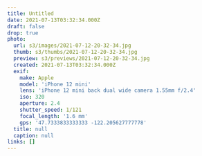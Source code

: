 ```yaml
---
title: Untitled
date: 2021-07-13T03:32:34.000Z
draft: false
drop: true
photo:
  url: s3/images/2021-07-12-20-32-34.jpg
  thumb: s3/thumbs/2021-07-12-20-32-34.jpg
  preview: s3/previews/2021-07-12-20-32-34.jpg
  created: 2021-07-13T03:32:34.000Z
  exif:
    make: Apple
    model: 'iPhone 12 mini'
    lens: 'iPhone 12 mini back dual wide camera 1.55mm f/2.4'
    iso: 320
    aperture: 2.4
    shutter_speed: 1/121
    focal_length: '1.6 mm'
    gps: '47.7333833333333 -122.205627777778'
  title: null
  caption: null
links: []
---
```

